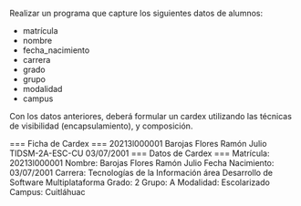 Realizar un programa que capture los siguientes datos de alumnos:
- matrícula
- nombre
- fecha_nacimiento
- carrera
- grado
- grupo
- modalidad
- campus

Con los datos anteriores, deberá formular un cardex utilizando las técnicas de visibilidad (encapsulamiento), y composición.

=== Ficha de Cardex ===
20213l000001 Barojas Flores Ramón Julio
TIDSM-2A-ESC-CU 03/07/2001
=== Datos de Cardex ===
Matrícula: 20213l000001
Nombre: Barojas Flores Ramón Julio
Fecha Nacimiento: 03/07/2001
Carrera: Tecnologías de la Información área Desarrollo de Software Multiplataforma
Grado: 2
Grupo: A
Modalidad: Escolarizado
Campus: Cuitláhuac
